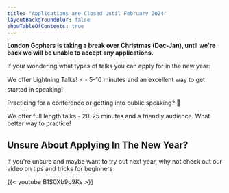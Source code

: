 ```yaml
---
title: "Applications are Closed Until February 2024"
layoutBackgroundBlur: false
showTableOfContents: true
---
```


**London Gophers is taking a break over Christmas (Dec-Jan), until we're back we will be unable to accept any applications.**

If your wondering what types of talks you can apply for in the new year:

We offer Lightning Talks! ⚡ - 5-10 minutes and an excellent way to get started in speaking!

Practicing for a conference or getting into public speaking? 🤔

We offer full length talks - 20-25 minutes and a friendly audience. What better way to practice!

## Unsure About Applying In The New Year?
If you're unsure and maybe want to try out next year, why not check out our video on tips and tricks for beginners

{{< youtube B1S0Xb9d9Ks >}}